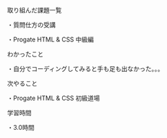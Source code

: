 取り組んだ課題一覧

・質問仕方の受講

・Progate HTML & CSS 中級編

わかったこと

・自分でコーディングしてみると手も足も出なかった。。。

次やること

・Progate HTML & CSS 初級道場

学習時間

・3.0時間